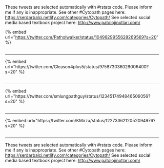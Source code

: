 

These tweets are selected automatically with #rstats code. Please inform me if any is inappropriate.
See other #Cytopath pages here: https://serdarbalci.netlify.com/categories/Cytopath/ 
See selected social media based textbook project here: http://www.patolojinotlari.com/

{% embed url="https://twitter.com/Patholwalker/status/1049629955628269569?s=20" %}<br>
<br>
<hr>
{% embed url="https://twitter.com/Gleason4plus5/status/975873036028006400?s=20" %}<br>
<br>
<hr>
{% embed url="https://twitter.com/smlungpathguy/status/1234517494846509056?s=20" %}<br>
<br>
<hr>
{% embed url="https://twitter.com/KMirza/status/1227336212052094976?s=20" %}<br>
<br>
<hr>


These tweets are selected automatically with #rstats code. Please inform me if any is inappropriate.
See other #Cytopath pages here: https://serdarbalci.netlify.com/categories/Cytopath/ 
See selected social media based textbook project here: http://www.patolojinotlari.com/
